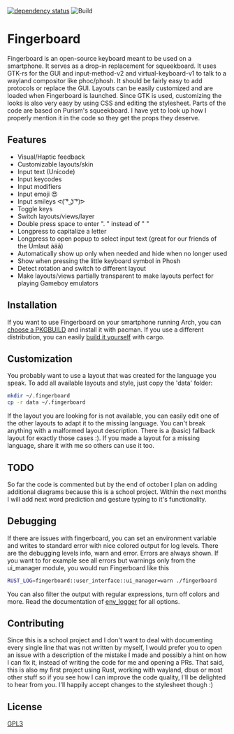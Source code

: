 [![dependency status](https://deps.rs/repo/github/grelltrier/keyboard/status.svg)](https://deps.rs/repo/github/grelltrier/keyboard)
![Build](https://github.com/grelltrier/keyboard/workflows/Build/badge.svg)

# Fingerboard
Fingerboard is an open-source keyboard meant to be used on a smartphone. It serves as a drop-in replacement for squeekboard.
It uses GTK-rs for the GUI and input-method-v2 and virtual-keyboard-v1 to talk to a wayland compositor like phoc/phosh.
It should be fairly easy to add protocols or replace the GUI. Layouts can be easily customized and are loaded when Fingerboard is launched.
Since GTK is used, customizing the looks is also very easy by using CSS and editing the stylesheet. Parts of the code are based on Purism's squeekboard.
I have yet to look up how I properly mention it in the code so they get the props they deserve.

## Features
- Visual/Haptic feedback
- Customizable layouts/skin
- Input text (Unicode)
- Input keycodes
- Input modifiers
- Input emoji 😍
- Input smileys ᕙ( ͡° ͜ʖ ͡°)ᕗ
- Toggle keys
- Switch layouts/views/layer
- Double press space to enter ". " instead of "  "
- Longpress to capitalize a letter
- Longpress to open popup to select input text (great for our friends of the Umlaut àäâ)
- Automatically show up only when needed and hide when no longer used
- Show when pressing the little keyboard symbol in Phosh
- Detect rotation and switch to different layout
- Make layouts/views partially transparent to make layouts perfect for playing Gameboy emulators

## Installation
If you want to use Fingerboard on your smartphone running Arch, you can [choose a PKGBUILD](packaging/README.md) and install it with pacman. If you use a different distribution, you can easily [build it yourself](docs/building/build_on_pinephone.md) with cargo. 

## Customization
You probably want to use a layout that was created for the language you speak.
To add all available layouts and style, just copy the 'data' folder:

```bash
mkdir ~/.fingerboard
cp -r data ~/.fingerboard
```

If the layout you are looking for is not available, you can easily edit one of the other layouts to adapt it to the missing language. You can't break anything with a malformed layout description. There is a (basic) fallback layout for exactly those cases :). If you made a layout for a missing language, share it with me so others can use it too.

## TODO
So far the code is commented but by the end of october I plan on adding additional diagrams because this is 
a school project. Within the next months I will add next word prediction and gesture typing to it's functionality.

## Debugging
If there are issues with fingerboard, you can set an environment variable and writes to standard error with nice colored output for log levels. There are the debugging levels info, warn and error. Errors are always shown. If you want to for example see all errors but warnings only from the ui_manager module, you would run Fingerboard like this
```bash
RUST_LOG=fingerboard::user_interface::ui_manager=warn ./fingerboard
```
You can also filter the output with regular expressions, turn off colors and more. Read the documentation of [env_logger](https://docs.rs/env_logger) for all options.

## Contributing
Since this is a school project and I don't want to deal with documenting every single line that was not written by myself, I would prefer 
you to open an issue with a description of the mistake I made and possibly a hint on how I can fix it, instead of writing the code for me 
and opening a PRs. That said, this is also my first project using Rust, working with wayland, dbus or most other stuff so if you see how I 
can improve the code quality, I'll be delighted to hear from you. I'll happily accept changes to the stylesheet though :)

## License
[GPL3](https://choosealicense.com/licenses/gpl-3.0/)
